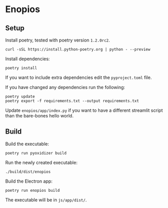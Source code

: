 # Enopios


## Setup

Install poetry, tested with poetry version `1.2.0rc2`.

```
curl -sSL https://install.python-poetry.org | python - --preview
```

Install dependencies:

```
poetry install
```

If you want to include extra dependencies edit the `pyproject.toml` file.

If you have changed any dependencies run the following:

```
poetry update
poetry export -f requirements.txt --output requirements.txt
```

Update `enopios/app/index.py` if you want to have a different streamlit script than the bare-bones hello world.


## Build

Build the executable:

```
poetry run pyoxidizer build
```

Run the newly created executable:

```
./build/dist/enopios
```

Build the Electron app:

```
poetry run enopios build
```

The executable will be in `js/app/dist/`.




